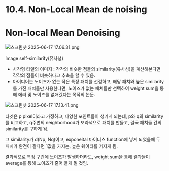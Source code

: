 # 10.4. Non-Local Mean de noising

# Non-local Mean Denoising

![스크린샷 2025-06-17 17.06.31.png](/assets/의료인공지능/10_4_Non-Local_Mean_de_noising/스크린샷_2025-06-17_17.06.31.png)

Image self-similarity(유사성)

- 사각형 타일의 이미지 : 각각의 비슷한 점들의 similarity(유사성)을 계산해본다면 각각의 점들이 비슷하다고 추측을 할 수 있음.
- 아이디어는 노이즈가 없는 작은 특정 패치를 선정하고, 해당 패치와 높은 similarity를 가진 패치들만 사용한다면, 노이즈가 없는 패치들만 선택하여 weight sum을 통해 에러 및 노이즈를 없애겠다는 목적의 논문.

![스크린샷 2025-06-17 17.13.41.png](/assets/의료인공지능/10_4_Non-Local_Mean_de_noising/스크린샷_2025-06-17_17.13.41.png)

타겟은 p pixel이라고 가정하고, 다양한 포인트들이 생기게 되는데, p와 q의 similarity를 비교하고, q주변의 neighborhood가 보라색으로 패치를 만들고, 결국 패치들 간의 similarity를 구하게 됨.

그 similarity가 d(Np, Nq)이고, exponeital 마이너스 function에 넣게 되었을때 두 패치가 완전이 같다면 1값을 가지는, 높은 웨이티를 가지게 됨.

결과적으로 특정 구간에 노이즈가 발생하더라도, weight sum을 통해 결과들이 average를 통해 노이즈가 줄어 들게 될 것임.
